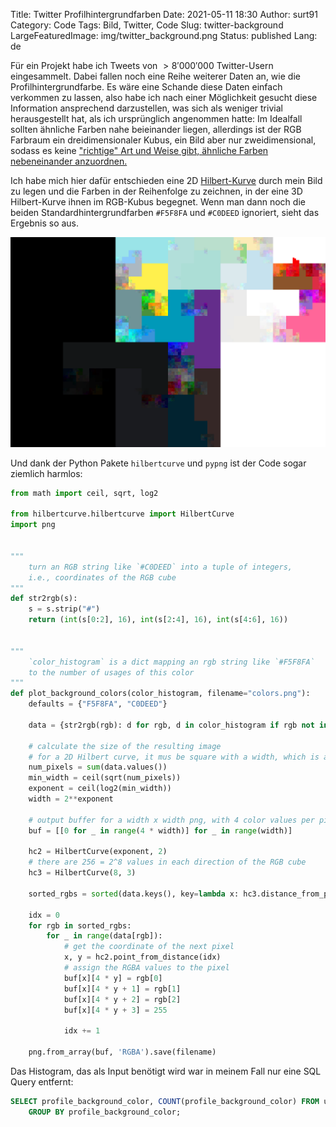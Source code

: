 Title: Twitter Profilhintergrundfarben
Date: 2021-05-11 18:30
Author: surt91
Category: Code
Tags: Bild, Twitter, Code
Slug: twitter-background
LargeFeaturedImage: img/twitter_background.png
Status: published
Lang: de

Für ein Projekt habe ich Tweets von $>8'000'000$ Twitter-Usern eingesammelt.
Dabei fallen noch eine Reihe weiterer Daten an, wie die Profilhintergrundfarbe.
Es wäre eine Schande diese Daten einfach verkommen zu lassen, also habe ich
nach einer Möglichkeit gesucht diese Information ansprechend darzustellen,
was sich als weniger trivial herausgestellt hat, als ich ursprünglich angenommen
hatte: Im Idealfall sollten ähnliche Farben nahe beieinander liegen, allerdings
ist der RGB Farbraum ein dreidimensionaler Kubus, ein Bild aber nur zweidimensional,
sodass es keine
["richtige" Art und Weise gibt, ähnliche Farben nebeneinander anzuordnen.](https://codegolf.stackexchange.com/q/22144)

Ich habe mich hier dafür entschieden eine 2D [Hilbert-Kurve](https://de.wikipedia.org/wiki/Hilbert-Kurve)
durch mein Bild zu legen und die Farben in der Reihenfolge zu zeichnen, in der
eine 3D Hilbert-Kurve ihnen im RGB-Kubus begegnet. Wenn man dann noch die beiden
Standardhintergrundfarben `#F5F8FA` und `#C0DEED` ignoriert, sieht das Ergebnis so aus.

[![Twitter-Profil-Hintergrundfarbe](/img/twitter_background.png)](/img/twitter_background.png)

Und dank der Python Pakete `hilbertcurve` und `pypng` ist der Code sogar ziemlich harmlos:

```python
from math import ceil, sqrt, log2

from hilbertcurve.hilbertcurve import HilbertCurve
import png


"""
    turn an RGB string like `#C0DEED` into a tuple of integers,
    i.e., coordinates of the RGB cube
"""
def str2rgb(s):
    s = s.strip("#")
    return (int(s[0:2], 16), int(s[2:4], 16), int(s[4:6], 16))


"""
    `color_histogram` is a dict mapping an rgb string like `#F5F8FA`
    to the number of usages of this color
"""
def plot_background_colors(color_histogram, filename="colors.png"):
    defaults = {"F5F8FA", "C0DEED"}

    data = {str2rgb(rgb): d for rgb, d in color_histogram if rgb not in defaults}

    # calculate the size of the resulting image
    # for a 2D Hilbert curve, it mus be square with a width, which is a power of 2
    num_pixels = sum(data.values())
    min_width = ceil(sqrt(num_pixels))
    exponent = ceil(log2(min_width))
    width = 2**exponent

    # output buffer for a width x width png, with 4 color values per pixel
    buf = [[0 for _ in range(4 * width)] for _ in range(width)]

    hc2 = HilbertCurve(exponent, 2)
    # there are 256 = 2^8 values in each direction of the RGB cube
    hc3 = HilbertCurve(8, 3)

    sorted_rgbs = sorted(data.keys(), key=lambda x: hc3.distance_from_point(x))

    idx = 0
    for rgb in sorted_rgbs:
        for _ in range(data[rgb]):
            # get the coordinate of the next pixel
            x, y = hc2.point_from_distance(idx)
            # assign the RGBA values to the pixel
            buf[x][4 * y] = rgb[0]
            buf[x][4 * y + 1] = rgb[1]
            buf[x][4 * y + 2] = rgb[2]
            buf[x][4 * y + 3] = 255

            idx += 1

    png.from_array(buf, 'RGBA').save(filename)
```

Das Histogram, das als Input benötigt wird war in meinem Fall nur eine SQL Query
entfernt:

```SQL
SELECT profile_background_color, COUNT(profile_background_color) FROM users
    GROUP BY profile_background_color;
```

